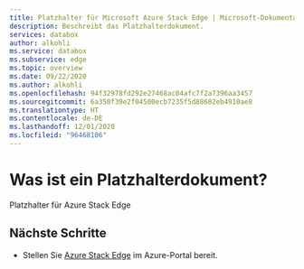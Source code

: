 ```yaml
---
title: Platzhalter für Microsoft Azure Stack Edge | Microsoft-Dokumentation
description: Beschreibt das Platzhalterdokument.
services: databox
author: alkohli
ms.service: databox
ms.subservice: edge
ms.topic: overview
ms.date: 09/22/2020
ms.author: alkohli
ms.openlocfilehash: 94f32978fd292e27468ac04afc7f2a7396aa3457
ms.sourcegitcommit: 6a350f39e2f04500ecb7235f5d88682eb4910ae8
ms.translationtype: HT
ms.contentlocale: de-DE
ms.lasthandoff: 12/01/2020
ms.locfileid: "96468106"
---
```

# <a name="what-is-placeholder-doc"></a>Was ist ein Platzhalterdokument?

Platzhalter für Azure Stack Edge 

## <a name="next-steps"></a>Nächste Schritte

- Stellen Sie [Azure Stack Edge](azure-stack-edge-gpu-deploy-prep.md) im Azure-Portal bereit.
